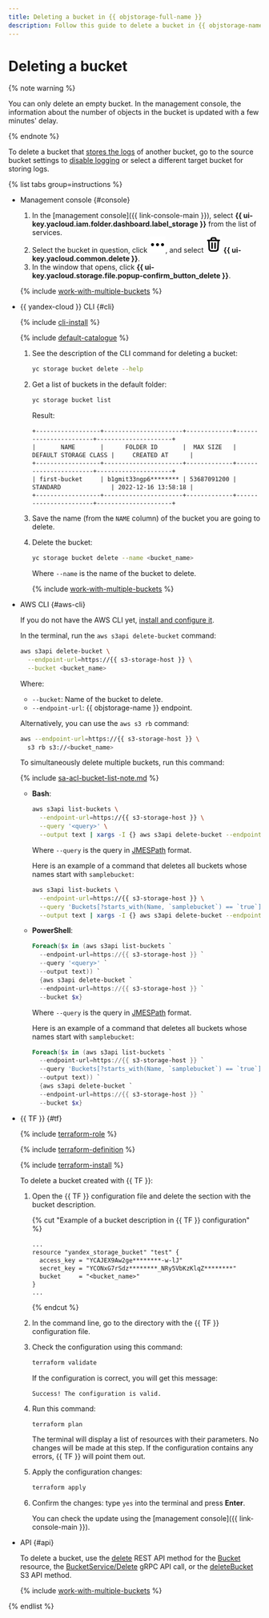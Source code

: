 ```yaml
---
title: Deleting a bucket in {{ objstorage-full-name }}
description: Follow this guide to delete a bucket in {{ objstorage-name }}.
---
```


# Deleting a bucket

{% note warning %}

You can only delete an empty bucket. In the management console, the information about the number of objects in the bucket is updated with a few minutes' delay.

{% endnote %}

To delete a bucket that [stores the logs](../../concepts/server-logs.md) of another bucket, go to the source bucket settings to [disable logging](enable-logging.md#stop-logging) or select a different target bucket for storing logs.

{% list tabs group=instructions %}

- Management console {#console}

  1. In the [management console]({{ link-console-main }}), select **{{ ui-key.yacloud.iam.folder.dashboard.label_storage }}** from the list of services.
  1. Select the bucket in question, click ![image](../../../_assets/console-icons/ellipsis.svg), and select ![image](../../../_assets/console-icons/trash-bin.svg) **{{ ui-key.yacloud.common.delete }}**.
  1. In the window that opens, click **{{ ui-key.yacloud.storage.file.popup-confirm_button_delete }}**.

  {% include [work-with-multiple-buckets](../../../_includes/storage/work-with-multiple-buckets.md) %}

- {{ yandex-cloud }} CLI {#cli}

  {% include [cli-install](../../../_includes/cli-install.md) %}

  {% include [default-catalogue](../../../_includes/default-catalogue.md) %}

  1. See the description of the CLI command for deleting a bucket:

      ```bash
      yc storage bucket delete --help
      ```

  1. Get a list of buckets in the default folder:

      ```bash
      yc storage bucket list
      ```

      Result:

      ```text
      +------------------+----------------------+-------------+-----------------------+---------------------+
      |       NAME       |      FOLDER ID       |  MAX SIZE   | DEFAULT STORAGE CLASS |     CREATED AT      |
      +------------------+----------------------+-------------+-----------------------+---------------------+
      | first-bucket     | b1gmit33ngp6******** | 53687091200 | STANDARD              | 2022-12-16 13:58:18 |
      +------------------+----------------------+-------------+-----------------------+---------------------+
      ```

  1. Save the name (from the `NAME` column) of the bucket you are going to delete.
  1. Delete the bucket:

      ```bash
      yc storage bucket delete --name <bucket_name>
      ```

      Where `--name` is the name of the bucket to delete.

      {% include [work-with-multiple-buckets](../../../_includes/storage/work-with-multiple-buckets.md) %}

- AWS CLI {#aws-cli}

  If you do not have the AWS CLI yet, [install and configure it](../../tools/aws-cli.md).

  In the terminal, run the `aws s3api delete-bucket` command:

  ```bash
  aws s3api delete-bucket \
    --endpoint-url=https://{{ s3-storage-host }} \
    --bucket <bucket_name>
  ```

  Where:
  * `--bucket`: Name of the bucket to delete.
  * `--endpoint-url`: {{ objstorage-name }} endpoint.

  Alternatively, you can use the `aws s3 rb` command:

  ```bash
  aws --endpoint-url=https://{{ s3-storage-host }} \
    s3 rb s3://<bucket_name>
  ```

  To simultaneously delete multiple buckets, run this command:

  {% include [sa-acl-bucket-list-note.md](../../../_includes/storage/sa-acl-bucket-list-note.md) %}

  * **Bash**:

    ```bash
    aws s3api list-buckets \
      --endpoint-url=https://{{ s3-storage-host }} \
      --query '<query>' \
      --output text | xargs -I {} aws s3api delete-bucket --endpoint-url=https://{{ s3-storage-host }} --bucket {}
    ```

    Where `--query` is the query in [JMESPath](https://jmespath.org/) format.

    Here is an example of a command that deletes all buckets whose names start with `samplebucket`:

    ```bash
    aws s3api list-buckets \
      --endpoint-url=https://{{ s3-storage-host }} \
      --query 'Buckets[?starts_with(Name, `samplebucket`) == `true`].[Name]' \
      --output text | xargs -I {} aws s3api delete-bucket --endpoint-url=https://{{ s3-storage-host }} --bucket {}
    ```

  * **PowerShell**:

    ```powershell
    Foreach($x in (aws s3api list-buckets `
      --endpoint-url=https://{{ s3-storage-host }} `
      --query '<query>' `
      --output text)) `
      {aws s3api delete-bucket `
      --endpoint-url=https://{{ s3-storage-host }} `
      --bucket $x}
    ```

    Where `--query` is the query in [JMESPath](https://jmespath.org/) format.

    Here is an example of a command that deletes all buckets whose names start with `samplebucket`:

    ```powershell
    Foreach($x in (aws s3api list-buckets `
      --endpoint-url=https://{{ s3-storage-host }} `
      --query 'Buckets[?starts_with(Name, `samplebucket`) == `true`].[Name]' `
      --output text)) `
      {aws s3api delete-bucket `
      --endpoint-url=https://{{ s3-storage-host }} `
      --bucket $x}
    ```

- {{ TF }} {#tf}

  {% include [terraform-role](../../../_includes/storage/terraform-role.md) %}

  {% include [terraform-definition](../../../_tutorials/_tutorials_includes/terraform-definition.md) %}

  
  {% include [terraform-install](../../../_includes/terraform-install.md) %}


  To delete a bucket created with {{ TF }}:
  1. Open the {{ TF }} configuration file and delete the section with the bucket description.

     {% cut "Example of a bucket description in {{ TF }} configuration" %}

     ```hcl
     ...
     resource "yandex_storage_bucket" "test" {
       access_key = "YCAJEX9Aw2ge********-w-lJ"
       secret_key = "YCONxG7rSdz********_NRy5VbKzKlqZ********"
       bucket     = "<bucket_name>"
     }
     ...
     ```

     {% endcut %}

  1. In the command line, go to the directory with the {{ TF }} configuration file.
  1. Check the configuration using this command:

     ```bash
     terraform validate
     ```

     If the configuration is correct, you will get this message:

     ```text
     Success! The configuration is valid.
     ```

  1. Run this command:

     ```bash
     terraform plan
     ```

     The terminal will display a list of resources with their parameters. No changes will be made at this step. If the configuration contains any errors, {{ TF }} will point them out.
  1. Apply the configuration changes:

     ```bash
     terraform apply
     ```

  1. Confirm the changes: type `yes` into the terminal and press **Enter**.

     You can check the update using the [management console]({{ link-console-main }}).

- API {#api}

  To delete a bucket, use the [delete](../../api-ref/Bucket/delete.md) REST API method for the [Bucket](../../api-ref/Bucket/index.md) resource, the [BucketService/Delete](../../api-ref/grpc/Bucket/delete.md) gRPC API call, or the [deleteBucket](../../s3/api-ref/bucket/delete.md) S3 API method.

  {% include [work-with-multiple-buckets](../../../_includes/storage/work-with-multiple-buckets.md) %}

{% endlist %}
